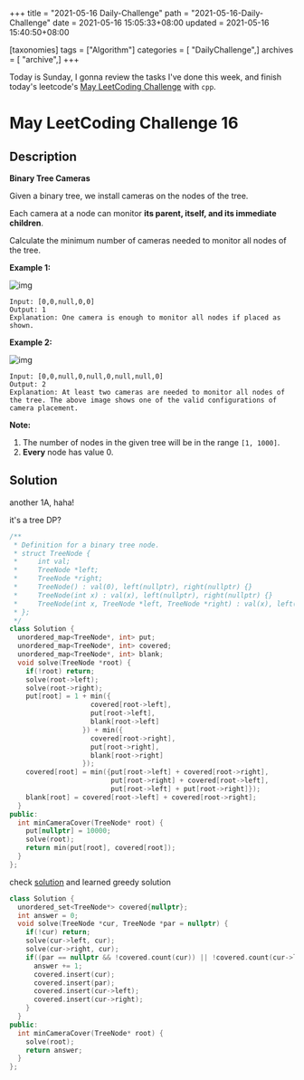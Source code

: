 +++
title = "2021-05-16 Daily-Challenge"
path = "2021-05-16-Daily-Challenge"
date = 2021-05-16 15:05:33+08:00
updated = 2021-05-16 15:40:50+08:00

[taxonomies]
tags = ["Algorithm"]
categories = [ "DailyChallenge",]
archives = [ "archive",]
+++

Today is Sunday, I gonna review the tasks I've done this week, and finish today's leetcode's [May LeetCoding Challenge](https://leetcode.com/explore/challenge/card/may-leetcoding-challenge-2021/600/week-3-may-15th-may-21st/3745/) with `cpp`.

<!-- more -->

# May LeetCoding Challenge 16

## Description

**Binary Tree Cameras**

Given a binary tree, we install cameras on the nodes of the tree. 

Each camera at a node can monitor **its parent, itself, and its immediate children**.

Calculate the minimum number of cameras needed to monitor all nodes of the tree.

 

**Example 1:**

![img](https://assets.leetcode.com/uploads/2018/12/29/bst_cameras_01.png)

```
Input: [0,0,null,0,0]
Output: 1
Explanation: One camera is enough to monitor all nodes if placed as shown.
```

**Example 2:**

![img](https://assets.leetcode.com/uploads/2018/12/29/bst_cameras_02.png)

```
Input: [0,0,null,0,null,0,null,null,0]
Output: 2
Explanation: At least two cameras are needed to monitor all nodes of the tree. The above image shows one of the valid configurations of camera placement.
```


**Note:**

1. The number of nodes in the given tree will be in the range `[1, 1000]`.
2. **Every** node has value 0.

## Solution

another 1A, haha!

it's a tree DP?

``` cpp
/**
 * Definition for a binary tree node.
 * struct TreeNode {
 *     int val;
 *     TreeNode *left;
 *     TreeNode *right;
 *     TreeNode() : val(0), left(nullptr), right(nullptr) {}
 *     TreeNode(int x) : val(x), left(nullptr), right(nullptr) {}
 *     TreeNode(int x, TreeNode *left, TreeNode *right) : val(x), left(left), right(right) {}
 * };
 */
class Solution {
  unordered_map<TreeNode*, int> put;
  unordered_map<TreeNode*, int> covered;
  unordered_map<TreeNode*, int> blank;
  void solve(TreeNode *root) {
    if(!root) return;
    solve(root->left);
    solve(root->right);
    put[root] = 1 + min({
                    covered[root->left],
                    put[root->left],
                    blank[root->left]
                  }) + min({
                    covered[root->right],
                    put[root->right],
                    blank[root->right]
                  });
    covered[root] = min({put[root->left] + covered[root->right],
                         put[root->right] + covered[root->left],
                         put[root->left] + put[root->right]});
    blank[root] = covered[root->left] + covered[root->right];
  }
public:
  int minCameraCover(TreeNode* root) {
    put[nullptr] = 10000;
    solve(root);
    return min(put[root], covered[root]);
  }
};
```

check [solution](https://leetcode.com/problems/binary-tree-cameras/solution/) and learned greedy solution

``` cpp
class Solution {
  unordered_set<TreeNode*> covered{nullptr};
  int answer = 0;
  void solve(TreeNode *cur, TreeNode *par = nullptr) {
    if(!cur) return;
    solve(cur->left, cur);
    solve(cur->right, cur);
    if((par == nullptr && !covered.count(cur)) || !covered.count(cur->left) || !covered.count(cur->right)) {
      answer += 1;
      covered.insert(cur);
      covered.insert(par);
      covered.insert(cur->left);
      covered.insert(cur->right);
    }
  }
public:
  int minCameraCover(TreeNode* root) {
    solve(root);
    return answer;
  }
};
```
